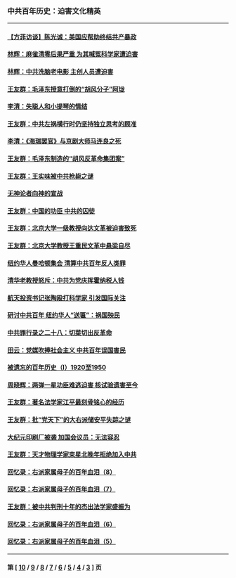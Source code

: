 ### 中共百年历史：迫害文化精英
---
#### [【方菲访谈】陈光诚：美国应帮助终结共产暴政](../../pages/nf1176111/n13759521.md?08200430) 
#### [林辉：麻雀清零后果严重 为其喊冤科学家遭迫害](../../pages/nf1176111/n13746900.md?08200430) 
#### [林辉：中共洗脑老电影 主创人员遭迫害](../../pages/nf1176111/n13699437.md?08200430) 
#### [王友群：毛泽东授意打倒的“胡风分子”阿垅](../../pages/nf1176111/n13592541.md?08200430) 
#### [李清：失聪人和小提琴的情结](../../pages/nf1176111/n13459280.md?08200430) 
#### [王友群：中共左祸横行时仍坚持独立思考的顾准](../../pages/nf1176111/n13444722.md?08200430) 
#### [李清：《海瑞罢官》与京剧大师马连良之死](../../pages/nf1176111/n13412316.md?08200430) 
#### [王友群：毛泽东制造的“胡风反革命集团案”](../../pages/nf1176111/n13324909.md?08200430) 
#### [王友群：王实味被中共枪毙之谜](../../pages/nf1176111/n13307502.md?08200430) 
#### [无神论者向神的宣战](../../pages/nf1176111/n13281535.md?08200430) 
#### [王友群：中国的功臣 中共的囚徒](../../pages/nf1176111/n13291790.md?08200430) 
#### [王友群：北京大学一级教授向达文革被迫害致死](../../pages/nf1176111/n13150966.md?08200430) 
#### [王友群：北京大学教授王重民文革中悬梁自尽](../../pages/nf1176111/n13084645.md?08200430) 
#### [纽约华人曼哈顿集会 清算中共百年反人类罪](../../pages/nf1176111/n13084157.md?08200430) 
#### [清华老教授怒斥：中共为党庆挥霍纳税人钱](../../pages/nf1176111/n13071430.md?08200430) 
#### [航天投资书记张陶殴打科学家 引发国际关注](../../pages/nf1176111/n13069132.md?08200430) 
#### [研讨中共百年 纽约华人“送匾”：祸国殃民](../../pages/nf1176111/n13057367.md?08200430) 
#### [中共罪行录之二十八：切菜切出反革命](../../pages/nf1176111/n13030600.md?08200430) 
#### [田云：党媒吹捧社会主义 中共百年误国害民](../../pages/nf1176111/n13006682.md?08200430) 
#### [被遗忘的百年历史（I）1920至1950](../../pages/nf1176111/n12986411.md?08200430) 
#### [周晓辉：两弹一星功臣难逃迫害 核试验遗害至今](../../pages/nf1176111/n12974997.md?08200430) 
#### [王友群：著名法学家江平最刻骨铭心的经历](../../pages/nf1176111/n12970787.md?08200430) 
#### [王友群：批“党天下”的大右派储安平失踪之谜](../../pages/nf1176111/n12954229.md?08200430) 
#### [大纪元印刷厂被袭 加国会议员：无法容忍](../../pages/nf1176111/n12883028.md?08200430) 
#### [王友群：天才物理学家束星北晚年拒绝加入中共](../../pages/nf1176111/n12792913.md?08200430) 
#### [回忆录：右派家属母子的百年血泪（8）](../../pages/nf1176111/n12706196.md?08200430) 
#### [回忆录：右派家属母子的百年血泪（7）](../../pages/nf1176111/n12706191.md?08200430) 
#### [王友群：被中共判刑十年的杰出法学家盛振为](../../pages/nf1176111/n12706141.md?08200430) 
#### [回忆录：右派家属母子的百年血泪（6）](../../pages/nf1176111/n12698863.md?08200430) 
#### [回忆录：右派家属母子的百年血泪（5）](../../pages/nf1176111/n12692515.md?08200430) 

---
#### 第 [ [10](./10.md?08200430) / [9](./9.md?08200430) / [8](./8.md?08200430) / [7](./7.md?08200430) / [6](./6.md?08200430) / [5](./5.md?08200430) / [4](./4.md?08200430) / [3](./3.md?08200430) ] 页
